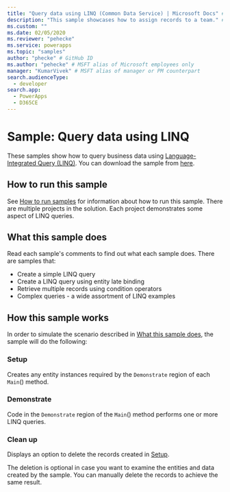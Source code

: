 ```yaml
---
title: "Query data using LINQ (Common Data Service) | Microsoft Docs" # Intent and product brand in a unique string of 43-59 chars including spaces
description: "This sample showcases how to assign records to a team." # 115-145 characters including spaces. This abstract displays in the search result.
ms.custom: ""
ms.date: 02/05/2020
ms.reviewer: "pehecke"
ms.service: powerapps
ms.topic: "samples"
author: "phecke" # GitHub ID
ms.author: "pehecke" # MSFT alias of Microsoft employees only
manager: "KumarVivek" # MSFT alias of manager or PM counterpart
search.audienceType: 
  - developer
search.app: 
  - PowerApps
  - D365CE
---
```

# Sample: Query data using LINQ

These samples show how to query business data using [Language-Integrated Query (LINQ)](https://docs.microsoft.com/dotnet/csharp/programming-guide/concepts/linq/introduction-to-linq-queries). You can download the sample from [here](https://github.com/microsoft/PowerApps-Samples/tree/master/cds/orgsvc/C%23/QueriesUsingLINQ). 

## How to run this sample

See [How to run samples](https://github.com/microsoft/PowerApps-Samples/blob/master/cds/README.md) for information about how to run this sample. There are multiple projects in the solution. Each project demonstrates some aspect of LINQ queries.

## What this sample does

Read each sample's comments to find out what each sample does. There are samples that:
* Create a simple LINQ query
* Create a LINQ query using entity late binding
* Retrieve multiple records using condition operators
* Complex queries - a wide assortment of LINQ examples

## How this sample works

In order to simulate the scenario described in [What this sample does](#what-this-sample-does), the sample will do the following:

### Setup

Creates any entity instances required by the `Demonstrate` region of each `Main`() method.

### Demonstrate

Code in the `Demonstrate` region of the `Main`() method performs one or more LINQ queries.

### Clean up

Displays an option to delete the records created in [Setup](#setup).

The deletion is optional in case you want to examine the entities and data created by the sample. You can manually delete the records to achieve the same result.